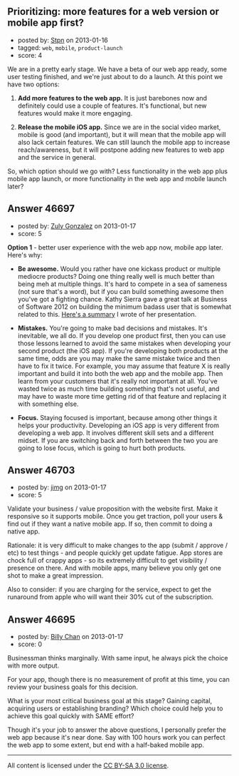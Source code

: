 ## Prioritizing: more features for a web version or mobile app first?

- posted by: [Stpn](https://stackexchange.com/users/-1/23577-stpn) on 2013-01-16
- tagged: `web`, `mobile`, `product-launch`
- score: 4

We are in a pretty early stage. We have a beta of our web app ready, some user testing finished, and we're just about to do a launch. At this point we have two options:

1. **Add more features to the web app.** It is just  barebones now and definitely could use a couple of features. It's functional, but new features would make it more engaging. 

2. **Release the mobile iOS app.** Since we are in the social video market, mobile is good (and important), but it will mean that the mobile app will also lack certain features. We can still launch the mobile app to increase reach/awareness, but it will postpone adding new features to web app and the service in general.

So, which option should we go with? Less functionality in the web app plus mobile app launch, or more functionality in the web app and mobile launch later?





## Answer 46697

- posted by: [Zuly Gonzalez](https://stackexchange.com/users/-1/2692-zuly-gonzalez) on 2013-01-17
- score: 5

<p><strong>Option 1</strong> - better user experience with the web app now, mobile app later. Here's why:</p>

<ul>
<li><p><strong>Be awesome.</strong> Would you rather have one kickass product or multiple mediocre products? Doing one thing really well is much better than being meh at multiple things. It's hard to compete in a sea of sameness (not sure that's a word), but if you can build something awesome then you've got a fighting chance. Kathy Sierra gave a great talk at Business of Software 2012 on building the minimum badass user that is somewhat related to this. <a href="http://businessofsoftware.org/2012/11/kathy-sierra-building-the-minimum-badass-user/">Here's a summary</a> I wrote of her presentation.</p></li>
<li><p><strong>Mistakes.</strong> You're going to make bad decisions and mistakes. It's inevitable, we all do. If you develop one product first, then you can use those lessons learned to avoid the same mistakes when developing your second product (the iOS app). If you're developing both products at the same time, odds are you may make the same mistake twice and then have to fix it twice. For example, you may assume that feature X is really important and build it into both the web app and the mobile app. Then learn from your customers that it's really not important at all. You've wasted twice as much time building something that's not useful, and may have to waste more time getting rid of that feature and replacing it with something else.</p></li>
<li><p><strong>Focus.</strong> Staying focused is important, because among other things it helps your productivity. Developing an iOS app is very different from developing a web app. It involves different skill sets and a different midset. If you are switching back and forth between the two you are going to lose focus, which is going to hurt both products. </p></li>
</ul>



## Answer 46703

- posted by: [jimg](https://stackexchange.com/users/-1/2380-jimg) on 2013-01-17
- score: 5

Validate your business / value proposition with the website first.  Make it responsive so it supports mobile.  Once you get traction, poll your users & find out if they want a native mobile app.  If so, then commit to doing a native app.

Rationale: it is very difficult to make changes to the app (submit / approve / etc) to test things - and people quickly get update fatigue.  App stores are chock full of crappy apps - so its extremely difficult to get visibility / presence on there. And with mobile apps, many believe you only get one shot to make a great impression. 

Also to consider: if you are charging for the service, expect to get the runaround from apple who will want their 30% cut of the subscription. 


## Answer 46695

- posted by: [Billy Chan](https://stackexchange.com/users/-1/21618-billy-chan) on 2013-01-17
- score: 0

Businessman thinks marginally. With same input, he always pick the choice with more output.

For your app, though there is no measurement of profit at this time, you can review your business goals for this decision.

What is your most critical business goal at this stage? Gaining capital, acquiring users or establishing branding? Which choice could help you to achieve this goal quickly with SAME effort?

Though it's your job to answer the above questions, I personally prefer the web app because it's near done. Say with 100 hours work you can perfect the web app to some extent, but end with a half-baked mobile app. 





---

All content is licensed under the [CC BY-SA 3.0 license](https://creativecommons.org/licenses/by-sa/3.0/).
